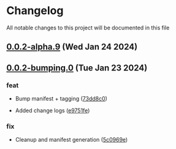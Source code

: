 
# Changelog

All notable changes to this project will be documented in this file


## [0.0.2-alpha.9](https://github.com/cp-utils/gitversion/compare/0.0.2-alpha.8...0.0.2-alpha.9) (Wed Jan 24 2024)

## [0.0.2-bumping.0](https://github.com/cp-utils/gitversion/compare/0.0.1...0.0.2-bumping.0) (Tue Jan 23 2024)

### feat

* Bump manifest + tagging ([73dd8c0](https://github.com/cp-utils/gitversion/commit/73dd8c0be90b240fdaccd12347ff9ad5b44843b8))

* Added change logs ([e9751fe](https://github.com/cp-utils/gitversion/commit/e9751fec4a7c46b819cf32347e42d73dbca0278a))

### fix

* Cleanup and manifest generation ([5c0969e](https://github.com/cp-utils/gitversion/commit/5c0969e6ff54ddadc5591510ea8c6d9208b9f72c))

